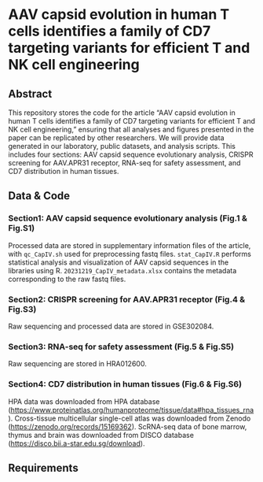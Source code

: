 # AAV capsid evolution in human T cells identifies a family of CD7 targeting variants for efficient T and NK cell engineering
## Abstract
  This repository stores the code for the article “AAV capsid evolution in human T cells identifies a family of CD7 targeting variants for efficient T and NK cell engineering,” ensuring that all analyses and figures presented in the paper can be replicated by other researchers.
  We will provide data generated in our laboratory, public datasets, and analysis scripts. This includes four sections: AAV capsid sequence evolutionary analysis, CRISPR screening for AAV.APR31 receptor, RNA-seq for safety assessment, and CD7 distribution in human tissues.
## Data & Code
### Section1: AAV capsid sequence evolutionary analysis (Fig.1 & Fig.S1)
  Processed data are stored in supplementary information files of the article, with `qc_CapIV.sh` used for preprocessing fastq files. `stat_CapIV.R` performs statistical analysis and visualization of AAV capsid sequences in the libraries using R. `20231219_CapIV_metadata.xlsx` contains the metadata corresponding to the raw fastq files.
### Section2: CRISPR screening for AAV.APR31 receptor (Fig.4 & Fig.S3)
  Raw sequencing and processed data are stored in GSE302084.
### Section3: RNA-seq for safety assessment (Fig.5 & Fig.S5)
  Raw sequencing are stored in HRA012600. 
### Section4: CD7 distribution in human tissues (Fig.6 & Fig.S6)
  HPA data was downloaded from HPA database (https://www.proteinatlas.org/humanproteome/tissue/data#hpa_tissues_rna). Cross-tissue multicellular single-cell atlas was downloaded from Zenodo (https://zenodo.org/records/15169362). ScRNA-seq data of bone marrow, thymus and brain was downloaded from DISCO database (https://disco.bii.a-star.edu.sg/download). 

## Requirements

